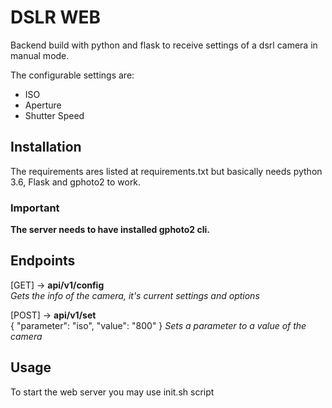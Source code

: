 # DSLR WEB

Backend build with python and flask to receive settings of a dsrl camera in manual mode.

The configurable settings are:
 - ISO
 - Aperture
 - Shutter Speed

## Installation
The requirements ares listed at requirements.txt but basically needs python 3.6, Flask and gphoto2 to work.
### Important
**The server needs to have installed gphoto2 cli.**

## Endpoints

[GET] -> **api/v1/config**   
*Gets the info of the camera, it's current settings and options*

[POST] -> **api/v1/set**  
{
  "parameter": "iso",
  "value": "800"
}
*Sets a parameter to a value of the camera*

## Usage
To start the web server you may use init.sh script
